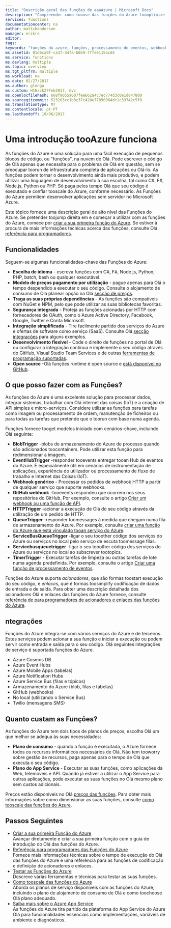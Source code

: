 ```yaml
---
title: "Descrição geral das funções de aaaAzure | Microsoft Docs"
description: "Compreender como toouse das funções do Azure toooptimize cargas de trabalho assíncronas em minutos."
services: functions
documentationcenter: na
author: mattchenderson
manager: erikre
editor: 
tags: 
keywords: "funções do azure, funções, processamento de eventos, webhooks, computação dinâmica, arquitetura sem servidor"
ms.assetid: 01d6ca9f-ca3f-44fa-b0b9-7ffee115acd4
ms.service: functions
ms.devlang: multiple
ms.topic: overview
ms.tgt_pltfrm: multiple
ms.workload: na
ms.date: 02/27/2017
ms.author: glenga
ms.custom: H1Hack27Feb2017, mvc
ms.openlocfilehash: 668f9055a007fee662a4c7ec774d3c0a1d847800
ms.sourcegitcommit: 523283cc1b3c37c428e77850964dc1c33742c5f0
ms.translationtype: MT
ms.contentlocale: pt-PT
ms.lasthandoff: 10/06/2017
---
```

# <a name="an-introduction-tooazure-functions"></a>Uma introdução tooAzure funciona  
As funções do Azure é uma solução para uma fácil execução de pequenos blocos de código, ou "funções", na nuvem de Olá. Pode escrever o código de Olá apenas que necessita para o problema de Olá em questão, sem se preocupar toorun de infraestrutura completa de aplicações ou Olá-lo. As funções podem tornar o desenvolvimento ainda mais produtivo, e podem utilizar uma linguagem de desenvolvimento à sua escolha, tal como C#, F#, Node.js, Python ou PHP. Só paga pelos tempo Olá que seu código é executado e confiar tooscale do Azure, conforme necessário. As Funções do Azure permitem desenvolver aplicações sem servidor no Microsoft Azure.

Este tópico fornece uma descrição geral de alto nível das Funções do Azure. Se pretender toojump direita em e começar a utilizar com as funções do Azure, comece por [criar a sua primeira função do Azure](functions-create-first-azure-function.md). Se estiver à procura de mais informações técnicas acerca das funções, consulte Olá [referência para programadores](functions-reference.md).

## <a name="features"></a>Funcionalidades
Seguem-se algumas funcionalidades-chave das Funções do Azure:

* **Escolha de idioma** - escreva funções com C#, F#, Node.js, Python, PHP, batch, bash ou qualquer executável.
* **Modelo de preços pagamento por utilização** - pague apenas para Olá o tempo despendido a executar o seu código. Consulte o alojamento de consumo de Olá planear opção na Olá [secção de preços](#pricing).  
* **Traga as suas próprias dependências** - As funções são compatíveis com NuGet e NPM, pelo que pode utilizar as suas bibliotecas favoritas.  
* **Segurança integrada** - Proteja as funções acionadas por HTTP com fornecedores de OAuth, como o Azure Active Directory, Facebook, Google, Twitter e Conta Microsoft.  
* **Integração simplificada** - Tire facilmente partido dos serviços do Azure e ofertas de software como serviço (SaaS). Consulte Olá [secção integrações](#integrations) para alguns exemplos.  
* **Desenvolvimento flexível** - Code o direito de funções no portal de Olá ou configurar a integração contínua e implemente o seu código através do GitHub, Visual Studio Team Services e de outras [ferramentas de programação suportadas](../app-service-web/web-sites-deploy.md#deploy-using-an-ide).  
* **Open source** -Olá funções runtime é open source e [está disponível no GitHub](https://github.com/azure/azure-webjobs-sdk-script).  

## <a name="what-can-i-do-with-functions"></a>O que posso fazer com as Funções?
As funções do Azure é uma excelente solução para processar dados, integrar sistemas, trabalhar com Olá internet das coisas (IoT) e a criação de API simples e micro-serviços. Considere utilizar as funções para tarefas como imagem ou processamento de ordem, manutenção de ficheiros ou para todas as tarefas que pretende que o toorun com base numa agenda. 

Funções fornece tooget modelos iniciado com cenários-chave, incluindo Olá seguinte:

* **BlobTrigger** -blobs de armazenamento do Azure de processo quando são adicionados toocontainers. Pode utilizar esta função para redimensionar a imagem.
* **EventHubTrigger** -responder tooevents entregar tooan Hub de eventos do Azure. É especialmente útil em cenários de instrumentação de aplicações, experiência do utilizador ou processamento de fluxo de trabalho e Internet das Coisas (IoT).
* **Webhook genérico** - Processar os pedidos de webhook HTTP a partir de qualquer serviço que suporte webhooks.
* **GitHub webhook** -tooevents respondeu que ocorrem nos seus repositórios do GitHub. Por exemplo, consulte o artigo [Criar um webhook ou uma função de API](functions-create-a-web-hook-or-api-function.md).
* **HTTPTrigger** -acionar a execução de Olá do seu código através da utilização de um pedido de HTTP.
* **QueueTrigger** -responder toomessages à medida que chegam numa fila de armazenamento do Azure. Por exemplo, consulte [criar uma função do Azure que está vinculado tooan serviço do Azure](functions-create-an-azure-connected-function.md).
* **ServiceBusQueueTrigger** -ligar o seu tooother código dos serviços do Azure ou serviços no local pelo serviço de escuta toomessage filas. 
* **Servicebusqueuetrigger** -ligar o seu tooother código dos serviços do Azure ou serviços no local ao subscrever tootopics. 
* **TimerTrigger** - Executar tarefas de limpeza ou outras tarefas de lote numa agenda predefinida. Por exemplo, consulte o artigo [Criar uma função de processamento de eventos](functions-create-an-event-processing-function.md).

Funções do Azure suporta *acionadores*, que são formas toostart execução do seu código, e *enlaces*, que é formas toosimplify codificação de dados de entrada e de saída. Para obter uma descrição detalhada dos acionadores Olá e enlaces das funções do Azure fornece, consulte [referência de para programadores de acionadores e enlaces das funções do Azure](functions-triggers-bindings.md).

## <a name="integrations"></a>ntegrações
Funções do Azure integra-se com vários serviços do Azure e de terceiros. Estes serviços podem acionar a sua função e iniciar a execução ou podem servir como entrada e saída para o seu código. Olá seguintes integrações de serviço é suportada funções do Azure. 

* Azure Cosmos DB
* Azure Event Hubs 
* Azure Mobile Apps (tabelas)
* Azure Notification Hubs
* Azure Service Bus (filas e tópicos)
* Armazenamento do Azure (blob, filas e tabelas) 
* GitHub (webhooks)
* No local (utilizando o Service Bus)
* Twilio (mensagens SMS)

## <a name="pricing"></a>Quanto custam as Funções?
As funções do Azure tem dois tipos de planos de preços, escolha Olá um que melhor se adequa às suas necessidades: 

* **Plano de consumo** - quando a função é executada, o Azure fornece todos os recursos informáticos necessários de Olá. Não tem tooworry sobre gestão de recursos, paga apenas para o tempo de Olá que executa o seu código. 
* **Plano do App Service** - Executar as suas funções, como aplicações da Web, telemóveis e API. Quando já estiver a utilizar o App Service para outras aplicações, pode executar as suas funções no Olá mesmo plano sem custos adicionais. 

Preços estão disponíveis no Olá [preços das funções](https://azure.microsoft.com/pricing/details/functions/). Para obter mais informações sobre como dimensionar as suas funções, consulte [como tooscale das funções do Azure](functions-scale.md).

## <a name="next-steps"></a>Passos Seguintes
* [Criar a sua primeira Função do Azure](functions-create-first-azure-function.md)  
  Avançar diretamente e criar a sua primeira função com o guia de introdução do Olá das funções do Azure. 
* [Referência para programadores das Funções do Azure](functions-reference.md)  
  Fornece mais informações técnicas sobre o tempo de execução do Olá das funções do Azure e uma referência para as funções de codificação e definição de acionadores e enlaces.
* [Testar as Funções do Azure](functions-test-a-function.md)  
  Descreve várias ferramentas e técnicas para testar as suas funções.
* [Como tooscale das funções do Azure](functions-scale.md)  
  Aborda os planos de serviço disponíveis com as funções do Azure, incluindo o plano de alojamento de consumo de Olá e como toochoose Olá plano adequado. 
* [Saiba mais sobre o Azure App Service](../app-service/app-service-value-prop-what-is.md)  
  As funções do Azure tira partido da plataforma do App Service do Azure Olá para funcionalidades essenciais como implementações, variáveis de ambiente e diagnósticos. 

